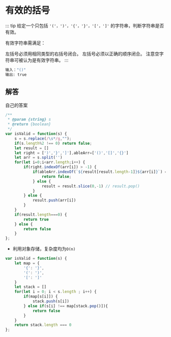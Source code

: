 # 有效的括号
::: tip
给定一个只包括 `'('，')'，'{'，'}'，'['，']'` 的字符串，判断字符串是否有效。

有效字符串需满足：

左括号必须用相同类型的右括号闭合。
左括号必须以正确的顺序闭合。
注意空字符串可被认为是有效字符串。
:::

```bash
输入："()"
输出: true
```

## 解答
自己的答案
```js
/**
 * @param {string} s
 * @return {boolean}
 */
var isValid = function(s) {
    s = s.replace(/\s*/g,"");
    if(s.length%2 !== 0) return false;
    let result = []
    let right = [')','}',']'],ableArr=['()','[]','{}']
    let arr = s.split('')
    for(let i=0;i<arr.length;i++) {
        if(right.indexOf(arr[i]) > -1) {
            if(ableArr.indexOf(`${result[result.length-1]}${arr[i]}`) === -1) {
                return false;
            } else {
                result = result.slice(0,-1) // result.pop()
            }
        } else {
            result.push(arr[i])
        }
    }
    if(result.length===0) {
        return true
    } else {
        return false
    }
};
```

- 利用对象存储，复杂度均为`O(n)`
```js
var isValid = function(s) {
    let map = {
        '{': '}',
        '(': ')',
        '[': ']'
    }
    let stack = []
    for(let i = 0; i < s.length ; i++) {
        if(map[s[i]]) {
            stack.push(s[i])
        } else if(s[i] !== map[stack.pop()]){
            return false
        }
    }
    return stack.length === 0
};
```